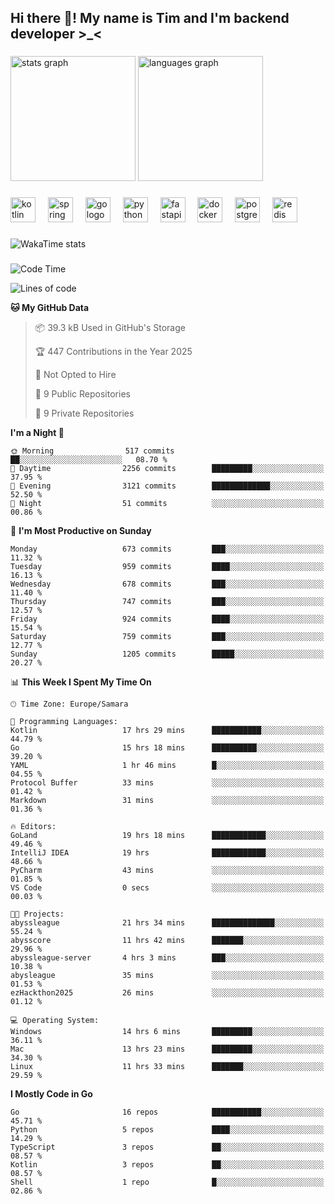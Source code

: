 <h2 align="left">Hi there 👋! My name is Tim and I'm backend developer >_<</h2>

###

<div align="left">
  <img src="https://github-readme-stats-qilm.vercel.app/api?username=intezya&hide_title=false&hide_rank=false&show_icons=true&include_all_commits=true&count_private=true&disable_animations=false&theme=omni&locale=en&hide_border=true&order=1&show=prs_merged&hide=issues" height="200" alt="stats graph"  />
  <img src="https://github-readme-stats-qilm.vercel.app/api/top-langs?username=intezya&locale=en&hide_title=false&layout=donut&langs_count=5&theme=omni&hide_border=true&order=2&exclude_repo=github-readme-stats&hide=mako" height="200" alt="languages graph"  />
</div>

###

<div align="left">
  <img src="https://img.shields.io/badge/Kotlin-7F52FF?logo=kotlin&logoColor=white&style=for-the-badge" height="40" alt="kotlin logo"  />
  <img width="12" />
  <img src="https://img.shields.io/badge/Spring-6DB33F?logo=spring&logoColor=black&style=for-the-badge" height="40" alt="spring logo"  />
  <img width="12" />
  <img src="https://img.shields.io/badge/Go-00ADD8?logo=go&logoColor=white&style=for-the-badge" height="40" alt="go logo"  />
  <img width="12" />
  <img src="https://img.shields.io/badge/Python-3776AB?logo=python&logoColor=white&style=for-the-badge" height="40" alt="python logo"  />
  <img width="12" />
  <img src="https://img.shields.io/badge/FastAPI-009688?logo=fastapi&logoColor=white&style=for-the-badge" height="40" alt="fastapi logo"  />
  <img width="12" />
  <img src="https://img.shields.io/badge/Docker-2496ED?logo=docker&logoColor=white&style=for-the-badge" height="40" alt="docker logo"  />
  <img width="12" />
  <img src="https://img.shields.io/badge/PostgreSQL-4169E1?logo=postgresql&logoColor=white&style=for-the-badge" height="40" alt="postgresql logo"  />
  <img width="12" />
  <img src="https://img.shields.io/badge/Redis-DC382D?logo=redis&logoColor=white&style=for-the-badge" height="40" alt="redis logo"  />
</div>

###

<picture>
	<source
		srcset="https://github-readme-stats-qilm.vercel.app/api/wakatime?username=intezya&theme=omni&layout=compact&hide_border=true"
		media="(prefers-color-scheme: dark)%2C (prefers-color-scheme: no-preference)"
	/>
	<img alt="WakaTime stats" src="https://github-readme-stats-qilm.vercel.app/api/wakatime?username=intezya&theme=omni&layout=compact&hide_border=true&"/>
</picture>

###

<!--START_SECTION:waka-->
![Code Time](http://img.shields.io/badge/Code%20Time-598%20hrs%205%20mins-blue)

![Lines of code](https://img.shields.io/badge/From%20Hello%20World%20I%27ve%20Written-833.0%20thousand%20lines%20of%20code-blue)

**🐱 My GitHub Data** 

> 📦 39.3 kB Used in GitHub's Storage 
 > 
> 🏆 447 Contributions in the Year 2025
 > 
> 🚫 Not Opted to Hire
 > 
> 📜 9 Public Repositories 
 > 
> 🔑 9 Private Repositories 
 > 
**I'm a Night 🦉** 

```text
🌞 Morning                517 commits         ██░░░░░░░░░░░░░░░░░░░░░░░   08.70 % 
🌆 Daytime                2256 commits        █████████░░░░░░░░░░░░░░░░   37.95 % 
🌃 Evening                3121 commits        █████████████░░░░░░░░░░░░   52.50 % 
🌙 Night                  51 commits          ░░░░░░░░░░░░░░░░░░░░░░░░░   00.86 % 
```
📅 **I'm Most Productive on Sunday** 

```text
Monday                   673 commits         ███░░░░░░░░░░░░░░░░░░░░░░   11.32 % 
Tuesday                  959 commits         ████░░░░░░░░░░░░░░░░░░░░░   16.13 % 
Wednesday                678 commits         ███░░░░░░░░░░░░░░░░░░░░░░   11.40 % 
Thursday                 747 commits         ███░░░░░░░░░░░░░░░░░░░░░░   12.57 % 
Friday                   924 commits         ████░░░░░░░░░░░░░░░░░░░░░   15.54 % 
Saturday                 759 commits         ███░░░░░░░░░░░░░░░░░░░░░░   12.77 % 
Sunday                   1205 commits        █████░░░░░░░░░░░░░░░░░░░░   20.27 % 
```


📊 **This Week I Spent My Time On** 

```text
🕑︎ Time Zone: Europe/Samara

💬 Programming Languages: 
Kotlin                   17 hrs 29 mins      ███████████░░░░░░░░░░░░░░   44.79 % 
Go                       15 hrs 18 mins      ██████████░░░░░░░░░░░░░░░   39.20 % 
YAML                     1 hr 46 mins        █░░░░░░░░░░░░░░░░░░░░░░░░   04.55 % 
Protocol Buffer          33 mins             ░░░░░░░░░░░░░░░░░░░░░░░░░   01.42 % 
Markdown                 31 mins             ░░░░░░░░░░░░░░░░░░░░░░░░░   01.36 % 

🔥 Editors: 
GoLand                   19 hrs 18 mins      ████████████░░░░░░░░░░░░░   49.46 % 
IntelliJ IDEA            19 hrs              ████████████░░░░░░░░░░░░░   48.66 % 
PyCharm                  43 mins             ░░░░░░░░░░░░░░░░░░░░░░░░░   01.85 % 
VS Code                  0 secs              ░░░░░░░░░░░░░░░░░░░░░░░░░   00.03 % 

🐱‍💻 Projects: 
abyssleague              21 hrs 34 mins      ██████████████░░░░░░░░░░░   55.24 % 
abysscore                11 hrs 42 mins      ███████░░░░░░░░░░░░░░░░░░   29.96 % 
abyssleague-server       4 hrs 3 mins        ███░░░░░░░░░░░░░░░░░░░░░░   10.38 % 
abysleague               35 mins             ░░░░░░░░░░░░░░░░░░░░░░░░░   01.53 % 
ezHackthon2025           26 mins             ░░░░░░░░░░░░░░░░░░░░░░░░░   01.12 % 

💻 Operating System: 
Windows                  14 hrs 6 mins       █████████░░░░░░░░░░░░░░░░   36.11 % 
Mac                      13 hrs 23 mins      █████████░░░░░░░░░░░░░░░░   34.30 % 
Linux                    11 hrs 33 mins      ███████░░░░░░░░░░░░░░░░░░   29.59 % 
```

**I Mostly Code in Go** 

```text
Go                       16 repos            ███████████░░░░░░░░░░░░░░   45.71 % 
Python                   5 repos             ████░░░░░░░░░░░░░░░░░░░░░   14.29 % 
TypeScript               3 repos             ██░░░░░░░░░░░░░░░░░░░░░░░   08.57 % 
Kotlin                   3 repos             ██░░░░░░░░░░░░░░░░░░░░░░░   08.57 % 
Shell                    1 repo              █░░░░░░░░░░░░░░░░░░░░░░░░   02.86 % 
```




<!--END_SECTION:waka-->

